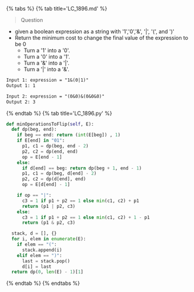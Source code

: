 {% tabs %}
{% tab title='LC_1896.md' %}

> Question

* given a boolean expression as a string with '1','0','&', '|', '(', and ')'
* Return the minimum cost to change the final value of the expression to be 0
  * Turn a '1' into a '0'.
  * Turn a '0' into a '1'.
  * Turn a '&' into a '|'.
  * Turn a '|' into a '&'.

```txt
Input 1: expression = "1&(0|1)"
Output 1: 1

Input 2: expression = "(0&0)&(0&0&0)"
Output 2: 3
```

{% endtab %}
{% tab title='LC_1896.py' %}

```py
def minOperationsToFlip(self, E):
  def dp(beg, end):
    if beg == end: return (int(E[beg]) , 1)
    if E[end] in "01":
      p1, c1 = dp(beg, end - 2)
      p2, c2 = dp(end, end)
      op = E[end - 1]
    else:
      if d[end] == beg: return dp(beg + 1, end - 1)
      p1, c1 = dp(beg, d[end] - 2)
      p2, c2 = dp(d[end], end)
      op = E[d[end] - 1]

    if op == "|":
      c3 = 1 if p1 + p2 == 1 else min(c1, c2) + p1
      return (p1 | p2, c3)
    else:
      c3 = 1 if p1 + p2 == 1 else min(c1, c2) + 1 - p1
      return (p1 & p2, c3)

  stack, d = [], {}
  for i, elem in enumerate(E):
    if elem == "(":
      stack.append(i)
    elif elem == ")":
      last = stack.pop()
      d[i] = last
  return dp(0, len(E) - 1)[1]
```

{% endtab %}
{% endtabs %}
